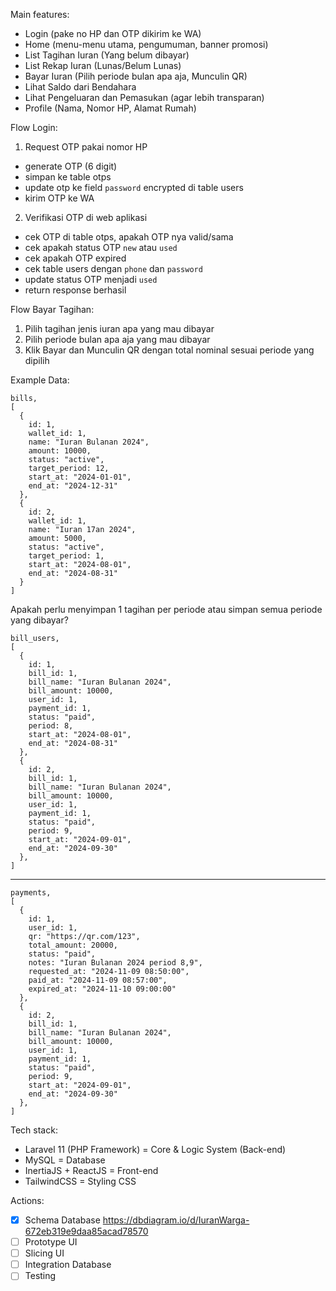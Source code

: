 Main features:
- Login (pake no HP dan OTP dikirim ke WA)
- Home (menu-menu utama, pengumuman, banner promosi)
- List Tagihan Iuran (Yang belum dibayar)
- List Rekap Iuran (Lunas/Belum Lunas)
- Bayar Iuran (Pilih periode bulan apa aja, Munculin QR)
- Lihat Saldo dari Bendahara
- Lihat Pengeluaran dan Pemasukan (agar lebih transparan)
- Profile (Nama, Nomor HP, Alamat Rumah)

Flow Login:
1. Request OTP pakai nomor HP
  - generate OTP (6 digit)
  - simpan ke table otps
  - update otp ke field `password` encrypted di table users
  - kirim OTP ke WA
2. Verifikasi OTP di web aplikasi
  - cek OTP di table otps, apakah OTP nya valid/sama
  - cek apakah status OTP `new` atau `used`
  - cek apakah OTP expired
  - cek table users dengan `phone` dan `password`
  - update status OTP menjadi `used`
  - return response berhasil

Flow Bayar Tagihan:
1. Pilih tagihan jenis iuran apa yang mau dibayar
2. Pilih periode bulan apa aja yang mau dibayar
3. Klik Bayar dan Munculin QR dengan total nominal sesuai periode yang dipilih

Example Data:
```
bills,
[
  {
    id: 1,
    wallet_id: 1,
    name: "Iuran Bulanan 2024",
    amount: 10000,
    status: "active",
    target_period: 12,
    start_at: "2024-01-01",
    end_at: "2024-12-31"
  },
  {
    id: 2,
    wallet_id: 1,
    name: "Iuran 17an 2024",
    amount: 5000,
    status: "active",
    target_period: 1,
    start_at: "2024-08-01",
    end_at: "2024-08-31"
  }
]
```

Apakah perlu menyimpan 1 tagihan per periode atau simpan semua periode yang dibayar?
```
bill_users,
[
  {
    id: 1,
    bill_id: 1,
    bill_name: "Iuran Bulanan 2024",
    bill_amount: 10000,
    user_id: 1,
    payment_id: 1,
    status: "paid",
    period: 8,
    start_at: "2024-08-01",
    end_at: "2024-08-31"
  },
  {
    id: 2,
    bill_id: 1,
    bill_name: "Iuran Bulanan 2024",
    bill_amount: 10000,
    user_id: 1,
    payment_id: 1,
    status: "paid",
    period: 9,
    start_at: "2024-09-01",
    end_at: "2024-09-30"
  },
]
```
-----
```
payments,
[
  {
    id: 1,
    user_id: 1,
    qr: "https://qr.com/123",
    total_amount: 20000,
    status: "paid",
    notes: "Iuran Bulanan 2024 period 8,9",
    requested_at: "2024-11-09 08:50:00",
    paid_at: "2024-11-09 08:57:00",
    expired_at: "2024-11-10 09:00:00"
  },
  {
    id: 2,
    bill_id: 1,
    bill_name: "Iuran Bulanan 2024",
    bill_amount: 10000,
    user_id: 1,
    payment_id: 1,
    status: "paid",
    period: 9,
    start_at: "2024-09-01",
    end_at: "2024-09-30"
  },
]
```

Tech stack:
- Laravel 11 (PHP Framework) = Core & Logic System (Back-end)
- MySQL = Database
- InertiaJS + ReactJS = Front-end
- TailwindCSS = Styling CSS

Actions:
- [x] Schema Database https://dbdiagram.io/d/IuranWarga-672eb319e9daa85acad78570
- [ ] Prototype UI
- [ ] Slicing UI
- [ ] Integration Database
- [ ] Testing
